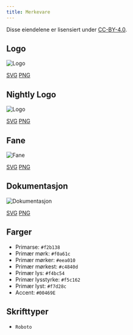 ```yaml
---
title: Merkevare
---
```


Disse eiendelene er lisensiert under [CC-BY-4.0](https://github.com/LinwoodDev/Butterfly/blob/develop/BRANDING_LICENSE).

## Logo

![Logo](/img/logo.svg)

[SVG](/img/logo.svg) [PNG](/img/logo.png)

## Nightly Logo

![Logo](/img/nightly.svg)

[SVG](/img/nightly.svg) [PNG](/img/nightly.png)

## Fane

![Fane](/img/banner.svg)

[SVG](/img/banner.svg) [PNG](/img/banner.png)

## Dokumentasjon

![Dokumentasjon](/img/docs.svg)

[SVG](/img/docs.svg) [PNG](/img/docs.png)

## Farger

* Primarse: `#f2b138`
* Primær mørk: `#f0a61c`
* Primær mørker: `#eea010`
* Primær mørkest: `#c4840d`
* Primær lys: `#f4bc54`
* Primær lysstyrke: `#f5c162`
* Primær lyst: `#f7d28c`
* Accent: `#00469E`

## Skrifttyper

* `Roboto`
